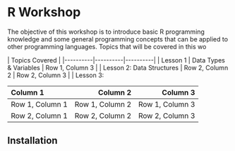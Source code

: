 # R Workshop

The objective of this workshop is to introduce basic R programming knowledge and some general programming concepts that can be applied to other programming languages.
Topics that will be covered in this wo

| Topics Covered |
|----------|----------|----------|
| Lesson 1 | Data Types & Variables | Row 1, Column 3 |
| Lesson 2: Data Structures | Row 2, Column 2 | Row 2, Column 3 |
| Lesson 3: 

| Column 1 | Column 2 | Column 3 |
|:---------|----------:|---------:|
| Row 1, Column 1 | Row 1, Column 2 | Row 1, Column 3 |
| Row 2, Column 1 | Row 2, Column 2 | Row 2, Column 3 |

## Installation





